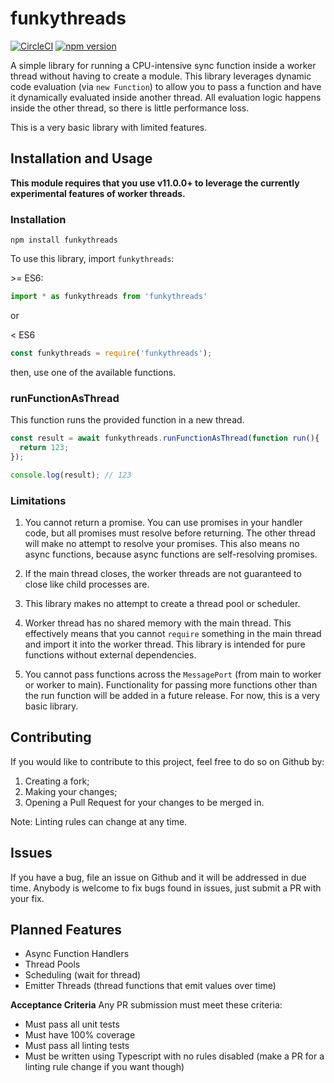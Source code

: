 # funkythreads

[![CircleCI](https://circleci.com/gh/digitalkitten/funkythreads.svg?style=svg)](https://circleci.com/gh/digitalkitten/funkythreads) [![npm version](https://badge.fury.io/js/funkythreads.svg)](https://badge.fury.io/js/funkythreads) 

A simple library for running a CPU-intensive sync function inside a worker thread without having to create a module. This library leverages dynamic code evaluation (via `new Function`) to allow you to pass a function and have it dynamically evaluated inside another thread. All evaluation logic happens inside the other thread, so there is little performance loss.

This is a very basic library with limited features. 

## Installation and Usage

**This module requires that you use v11.0.0+ to leverage the currently experimental features of worker threads.**

### Installation
```
npm install funkythreads
```
To use this library, import `funkythreads`:

\>= ES6:
```js
import * as funkythreads from 'funkythreads'
```

or 

< ES6
```js
const funkythreads = require('funkythreads');
```

then, use one of the available functions.

### runFunctionAsThread
This function runs the provided function in a new thread.

```typescript
const result = await funkythreads.runFunctionAsThread(function run(){
  return 123;
});

console.log(result); // 123
```

### Limitations
1. You cannot return a promise. You can use promises in your handler code, but all promises must resolve before returning. The other thread will make no attempt to resolve your promises. This also means no async functions, because async functions are self-resolving promises.

2. If the main thread closes, the worker threads are not guaranteed to close like child processes are.

3. This library makes no attempt to create a thread pool or scheduler.

4. Worker thread has no shared memory with the main thread. This effectively means that you cannot `require` something in the main thread and import it into the worker thread. This library is intended for pure functions without external dependencies.

5. You cannot pass functions across the `MessagePort` (from main to worker or worker to main). Functionality for passing more functions other than the run function will be added in a future release. For now, this is a very basic library.

## Contributing
If you would like to contribute to this project, feel free to do so on Github by:
1. Creating a fork;
2. Making your changes;
3. Opening a Pull Request for your changes to be merged in.

Note: Linting rules can change at any time.

## Issues
If you have a bug, file an issue on Github and it will be addressed in due time. Anybody is welcome to fix bugs found in issues, just submit a PR with your fix.

## Planned Features
- Async Function Handlers
- Thread Pools
- Scheduling (wait for thread)
- Emitter Threads (thread functions that emit values over time)

**Acceptance Criteria**
Any PR submission must meet these criteria:
- Must pass all unit tests
- Must have 100% coverage
- Must pass all linting tests
- Must be written using Typescript with no rules disabled (make a PR for a linting rule change if you want though)
